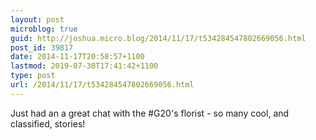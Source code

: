 ```yaml
---
layout: post
microblog: true
guid: http://joshua.micro.blog/2014/11/17/t534284547802669056.html
post_id: 39817
date: 2014-11-17T20:58:57+1100
lastmod: 2019-07-30T17:41:42+1100
type: post
url: /2014/11/17/t534284547802669056.html
---
```

Just had an a great chat with the #G20's florist - so many cool, and classified, stories!
